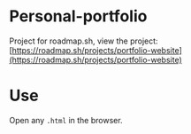 # Personal-portfolio

Project for roadmap.sh, view the project: 
[https://roadmap.sh/projects/portfolio-website](https://roadmap.sh/projects/portfolio-website)

# Use

Open any `.html` in the browser.
